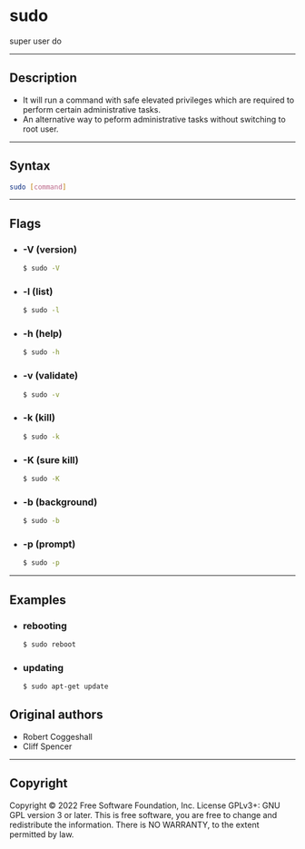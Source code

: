 # sudo
super user do 

---

## Description
- It will run a command with safe elevated privileges which are required to perform certain administrative tasks.
- An alternative way to peform administrative tasks without switching to root user.
---

## Syntax
```bash
sudo [command]
```
---

## Flags
- ###  -V (version)
    ```bash
    $ sudo -V
    ```
- ### -l (list)
    ```bash
    $ sudo -l
    ```
- ### -h (help)
    ```bash
    $ sudo -h
    ```
- ### -v (validate)
    ```bash
    $ sudo -v
    ```
- ### -k (kill)
    ```bash
    $ sudo -k
    ```
- ### -K (sure kill)
    ```bash
    $ sudo -K
    ```
- ### -b (background)
    ```bash
    $ sudo -b
    ```
- ### -p (prompt)
    ```bash
    $ sudo -p
    ```
---

## Examples
- ###  rebooting
    ```bash
    $ sudo reboot
    ```
- ### updating
    ```bash
    $ sudo apt-get update
    ```

## Original authors
- Robert Coggeshall
- Cliff Spencer

---

## Copyright
Copyright © 2022 Free Software Foundation, Inc. License GPLv3+: GNU GPL version 3 or later.
This is free software, you are free to change and redistribute the information. There is NO WARRANTY, to the extent permitted by law.

